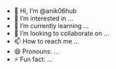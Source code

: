- 👋 Hi, I’m @anik06hub
- 👀 I’m interested in ...
- 🌱 I’m currently learning ...
- 💞️ I’m looking to collaborate on ...
- 📫 How to reach me ...
- 😄 Pronouns: ...
- ⚡ Fun fact: ...

<!---
anik06hub/anik06hub is a ✨ special ✨ repository because its `README.md` (this file) appears on your GitHub profile.
You can click the Preview link to take a look at your changes.
--->
